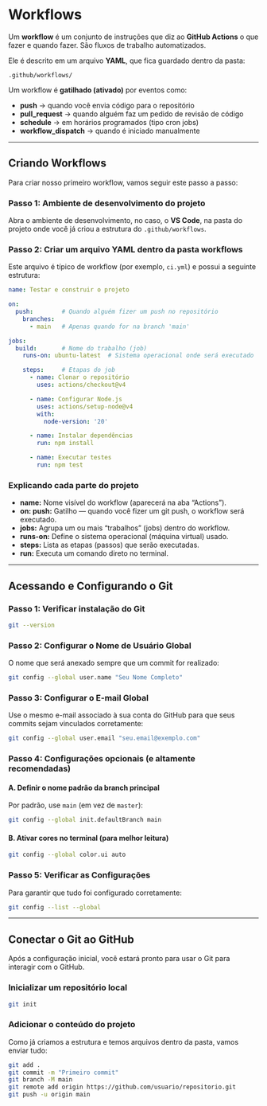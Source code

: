 # Workflows

Um **workflow** é um conjunto de instruções que diz ao **GitHub Actions** o que fazer e quando fazer. São fluxos de trabalho automatizados.

Ele é descrito em um arquivo **YAML**, que fica guardado dentro da pasta:

```
.github/workflows/
```

Um workflow é **gatilhado (ativado)** por eventos como:

- **push** → quando você envia código para o repositório  
- **pull_request** → quando alguém faz um pedido de revisão de código  
- **schedule** → em horários programados (tipo cron jobs)  
- **workflow_dispatch** → quando é iniciado manualmente  

---

## Criando Workflows

Para criar nosso primeiro workflow, vamos seguir este passo a passo:

### Passo 1: Ambiente de desenvolvimento do projeto

Abra o ambiente de desenvolvimento, no caso, o **VS Code**, na pasta do projeto onde você já criou a estrutura do `.github/workflows`.

### Passo 2: Criar um arquivo YAML dentro da pasta workflows

Este arquivo é típico de workflow (por exemplo, `ci.yml`) e possui a seguinte estrutura:

```yaml
name: Testar e construir o projeto

on: 
  push:        # Quando alguém fizer um push no repositório
    branches:
      - main   # Apenas quando for na branch 'main'

jobs:
  build:       # Nome do trabalho (job)
    runs-on: ubuntu-latest  # Sistema operacional onde será executado

    steps:     # Etapas do job
      - name: Clonar o repositório
        uses: actions/checkout@v4

      - name: Configurar Node.js
        uses: actions/setup-node@v4
        with:
          node-version: '20'

      - name: Instalar dependências
        run: npm install

      - name: Executar testes
        run: npm test
```

### Explicando cada parte do projeto

- **name:** Nome visível do workflow (aparecerá na aba “Actions”).  
- **on: push:** Gatilho — quando você fizer um git push, o workflow será executado.  
- **jobs:** Agrupa um ou mais “trabalhos” (jobs) dentro do workflow.  
- **runs-on:** Define o sistema operacional (máquina virtual) usado.  
- **steps:** Lista as etapas (passos) que serão executadas.  
- **run:** Executa um comando direto no terminal.  

---

## Acessando e Configurando o Git

### Passo 1: Verificar instalação do Git

```bash
git --version
```

### Passo 2: Configurar o Nome de Usuário Global

O nome que será anexado sempre que um commit for realizado:

```bash
git config --global user.name "Seu Nome Completo"
```

### Passo 3: Configurar o E-mail Global

Use o mesmo e-mail associado à sua conta do GitHub para que seus commits sejam vinculados corretamente:

```bash
git config --global user.email "seu.email@exemplo.com"
```

### Passo 4: Configurações opcionais (e altamente recomendadas)

#### A. Definir o nome padrão da branch principal

Por padrão, use `main` (em vez de `master`):

```bash
git config --global init.defaultBranch main
```

#### B. Ativar cores no terminal (para melhor leitura)

```bash
git config --global color.ui auto
```

### Passo 5: Verificar as Configurações

Para garantir que tudo foi configurado corretamente:

```bash
git config --list --global
```

---

## Conectar o Git ao GitHub

Após a configuração inicial, você estará pronto para usar o Git para interagir com o GitHub.

### Inicializar um repositório local

```bash
git init
```

### Adicionar o conteúdo do projeto

Como já criamos a estrutura e temos arquivos dentro da pasta, vamos enviar tudo:

```bash
git add .
git commit -m "Primeiro commit"
git branch -M main
git remote add origin https://github.com/usuario/repositorio.git
git push -u origin main
```
